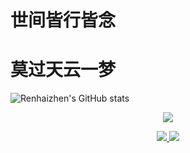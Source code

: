
# 世间皆行皆念
# 莫过天云一梦


<!--
**renhaizhen/renhaizhen** is a ✨ _special_ ✨ repository because its `README.md` (this file) appears on your GitHub profile.

Here are some ideas to get you started:

- 🔭 I’m currently working on ...
- 🌱 I’m currently learning ...
- 👯 I’m looking to collaborate on ...
- 🤔 I’m looking for help with ...
- 💬 Ask me about ...
- 📫 How to reach me: ...
- 😄 Pronouns: ...
- ⚡ Fun fact: ...
-->
![Renhaizhen's GitHub stats](https://github-readme-stats.vercel.app/api?username=renhaizhen&count_private=true&theme=merko&show_icons=true)
<p align="center">
  <a href="https://github.com/renhaizhen">
    <img src="https://github-readme-stats-eight-theta.vercel.app/api?username=renhaizhen&show_icons=true&theme=algolia&include_all_commits=true&count_private=true&hide=prs,issues"/>
  </a>
</p>
 
<p align="center">
  <a href="https://github.com/renhaizhen">
    <img src="https://github-readme-stats-eight-theta.vercel.app/api/top-langs/?username=renhaizhen&layout=compact&langs_count=8&theme=algolia"/>
  </a>
  <a href="https://renhaizhen.github.io">
    <img src="https://github-readme-stats.anuraghazra1.vercel.app/api/pin/?username=renhaizhen&repo=renhaizhen.github.io&theme=algolia" />
  </a>
</p>
